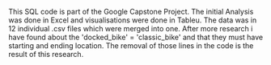This SQL code is part of the Google Capstone Project. The initial Analysis was done in Excel and visualisations were done in Tableu.
The data was in 12 individual .csv files which were merged into one. After more research i have found about the 'docked_bike' = 'classic_bike' and that they must have 
starting and ending location. The removal of those lines in the code is the result of this research.
